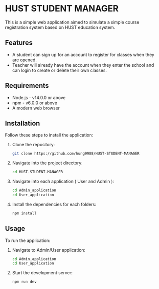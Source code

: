 # HUST STUDENT MANAGER

This is a simple web application aimed to simulate a simple course registration system based on HUST education system.

## Features

* A student can sign up for an account to register for classes when they are opened.
* Teacher will already have the account when they enter the school and can login to create or delete their own classes.
  
## Requirements

* Node.js - v14.0.0 or above
* npm - v6.0.0 or above
* A modern web browser

## Installation

Follow these steps to install the application:

1. Clone the repository:
   ```bash
   git clone https://github.com/hung9988/HUST-STUDENT-MANAGER
3. Navigate into the project directory:
   ```bash
   cd HUST-STUDENT-MANAGER
4. Navigate into each application ( User and Admin ):
   ```bash
   cd Admin_application
   cd User_application
6. Install the dependencies for each folders:
   ```bash
   npm install


## Usage

To run the application:
1. Navigate to Admin/User application:
   ```bash
   cd Admin_application
   cd User_application
2. Start the development server:
   ```bash
   npm run dev
   
